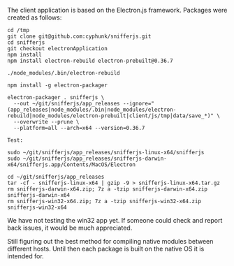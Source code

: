 The client application is based on the Electron.js framework. Packages were
created as follows:

```
cd /tmp
git clone git@github.com:cyphunk/snifferjs.git
cd snifferjs
git checkout electronApplication
npm install
npm install electron-rebuild electron-prebuilt@0.36.7

./node_modules/.bin/electron-rebuild

npm install -g electron-packager

electron-packager . snifferjs \
  --out ~/git/snifferjs/app_releases --ignore="(app_releases|node_modules/.bin|node_modules/electron-rebuild|node_modules/electron-prebuilt|client/js/tmp|data/save_*)" \
  --overwrite --prune \
  --platform=all --arch=x64 --version=0.36.7

Test:

sudo ~/git/snifferjs/app_releases/snifferjs-linux-x64/snifferjs
sudo ~/git/snifferjs/app_releases/snifferjs-darwin-x64/snifferjs.app/Contents/MacOS/Electron

cd ~/git/snifferjs/app_releases
tar -cf - snifferjs-linux-x64 | gzip -9 > snifferjs-linux-x64.tar.gz
rm snifferjs-darwin-x64.zip; 7z a -tzip snifferjs-darwin-x64.zip snifferjs-darwin-x64
rm snifferjs-win32-x64.zip; 7z a -tzip snifferjs-win32-x64.zip snifferjs-win32-x64
```

We have not testing the win32 app yet. If someone could check and report back
issues, it would be much appreciated.

Still figuring out the best method for compiling native modules between different
hosts. Until then each package is built on the native OS it is intended for.
